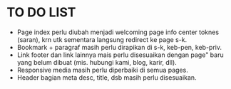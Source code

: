 # TO DO LIST
- Page index perlu diubah menjadi welcoming page info center toknes (saran), krn utk sementara langsung redirect ke page s-k.
- Bookmark + paragraf masih perlu dirapikan di s-k, keb-pen, keb-priv.
- Link footer dan link lainnya mais perlu disesuaikan dengan page" baru yang belum dibuat (mis. hubungi kami, blog, karir, dll).
- Responsive media masih perlu diperbaiki di semua pages.
- Header bagian meta desc, title, dsb masih perlu disesuaikan.

